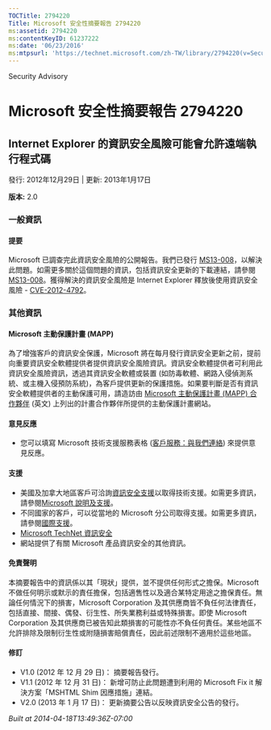 ```yaml
---
TOCTitle: 2794220
Title: Microsoft 安全性摘要報告 2794220
ms:assetid: 2794220
ms:contentKeyID: 61237222
ms:date: '06/23/2016'
ms:mtpsurl: 'https://technet.microsoft.com/zh-TW/library/2794220(v=Security.10)'
---
```


Security Advisory

Microsoft 安全性摘要報告 2794220
================================

Internet Explorer 的資訊安全風險可能會允許遠端執行程式碼
--------------------------------------------------------

發行: 2012年12月29日 | 更新: 2013年1月17日

**版本:** 2.0

### 一般資訊

#### 提要

Microsoft 已調查完此資訊安全風險的公開報告。我們已發行 [MS13-008](http://technet.microsoft.com/zh-tw/security/default.aspx)，以解決此問題。如需更多關於這個問題的資訊，包括資訊安全更新的下載連結，請參閱 [MS13-008](http://technet.microsoft.com/zh-tw/security/default.aspx)。獲得解決的資訊安全風險是 Internet Explorer 釋放後使用資訊安全風險 - [CVE-2012-4792](http://www.cve.mitre.org/cgi-bin/cvename.cgi?name=cve-2012-4792)。

### 其他資訊

#### Microsoft 主動保護計畫 (MAPP)

為了增強客戶的資訊安全保護，Microsoft 將在每月發行資訊安全更新之前，提前向重要資訊安全軟體提供者提供資訊安全風險資訊。資訊安全軟體提供者可利用此資訊安全風險資訊，透過其資訊安全軟體或裝置 (如防毒軟體、網路入侵偵測系統、或主機入侵預防系統)，為客戶提供更新的保護措施。如果要判斷是否有資訊安全軟體提供者的主動保護可用，請造訪由 [Microsoft 主動保護計畫 (MAPP) 合作夥伴](http://www.microsoft.com/security/msrc/collaboration/mapp.aspx) (英文) 上列出的計畫合作夥伴所提供的主動保護計畫網站。

#### 意見反應

-   您可以填寫 Microsoft 技術支援服務表格 ([客戶服務：與我們連絡](http://support.microsoft.com/kb/?scid=sw;en;1257&showpage=1&ws=technet&sd=tech?ln=zh-tw)) 來提供意見反應。

#### 支援

-   美國及加拿大地區客戶可洽詢[資訊安全支援](https://consumersecuritysupport.microsoft.com/default.aspx?mkt=zh-tw)以取得技術支援。如需更多資訊，請參閱[Microsoft 說明及支援](http://support.microsoft.com/?ln=zh-tw)。
-   不同國家的客戶，可以從當地的 Microsoft 分公司取得支援。如需更多資訊，請參閱[國際支援](http://support.microsoft.com/common/international.aspx)。
-   [Microsoft TechNet 資訊安全](http://technet.microsoft.com/zh-tw/security/default.aspx)
-   網站提供了有關 Microsoft 產品資訊安全的其他資訊。

#### 免責聲明

本摘要報告中的資訊係以其「現狀」提供，並不提供任何形式之擔保。Microsoft 不做任何明示或默示的責任擔保，包括適售性以及適合某特定用途之擔保責任。無論任何情況下的損害，Microsoft Corporation 及其供應商皆不負任何法律責任，包括直接、間接、偶發、衍生性、所失業務利益或特殊損害。即使 Microsoft Corporation 及其供應商已被告知此類損害的可能性亦不負任何責任。某些地區不允許排除及限制衍生性或附隨損害賠償責任，因此前述限制不適用於這些地區。

#### 修訂

-   V1.0 (2012 年 12 月 29 日)： 摘要報告發行。
-   V1.1 (2012 年 12 月 31 日)： 新增可防止此問題遭到利用的 Microsoft Fix it 解決方案「MSHTML Shim 因應措施」連結。
-   V2.0 (2013 年 1 月 17 日)： 更新摘要公告以反映資訊安全公告的發行。

*Built at 2014-04-18T13:49:36Z-07:00*

